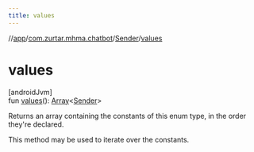 ```yaml
---
title: values
---
```

//[app](../../../index.html)/[com.zurtar.mhma.chatbot](../index.html)/[Sender](index.html)/[values](values.html)



# values



[androidJvm]\
fun [values](values.html)(): [Array](https://kotlinlang.org/api/core/kotlin-stdlib/kotlin/-array/index.html)&lt;[Sender](index.html)&gt;



Returns an array containing the constants of this enum type, in the order they're declared.



This method may be used to iterate over the constants.



